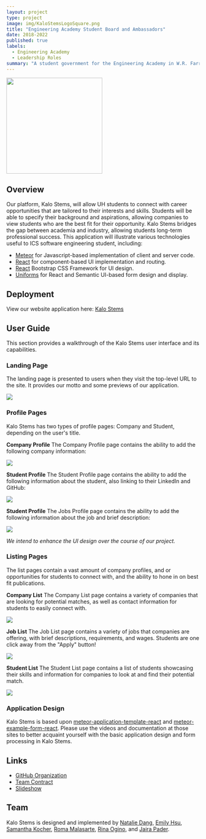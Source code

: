 ```yaml
---
layout: project
type: project
image: img/KaloStemsLogoSquare.png
title: "Engineering Academy Student Board and Ambassadors"
date: 2018-2022
published: true
labels:
  - Engineering Academy
  - Leadership Roles
summary: "A student government for the Engineering Academy in W.R. Farrington High School"
---
```

<pre><img src="img/Kalo-Stems-Logo-Circle.png" width="250"></pre>

## Overview

Our platform, Kalo Stems, will allow UH students to connect with career opportunities that are tailored to their interests and skills. Students will be able to specify their background and aspirations, allowing companies to view students who are the best fit for their opportunity. Kalo Stems bridges the gap between academia and industry, allowing students long-term professional success. This application will illustrate various technologies useful to ICS software engineering student, including:

* [Meteor](https://www.meteor.com/) for Javascript-based implementation of client and server code.
* [React](https://react.dev/) for component-based UI implementation and routing.
* [React](https://react-bootstrap.github.io/) Bootstrap CSS Framework for UI design.
* [Uniforms](https://uniforms.tools/) for React and Semantic UI-based form design and display.

## Deployment
View our website application here: [Kalo Stems](http://146.190.131.126/)

## User Guide
This section provides a walkthrough of the Kalo Stems user interface and its capabilities.

### Landing Page
The landing page is presented to users when they visit the top-level URL to the site. It provides our motto and some previews of our application.

<img src="img/LandingPage.png">

### Profile Pages
Kalo Stems has two types of profile pages: Company and Student, depending on the user's title.

**Company Profile** The Company Profile page contains the ability to add the following company information:

<img src="img/AddCompanyProfilePage.png">

**Student Profile** The Student Profile page contains the ability to add the following information about the student, also linking to their LinkedIn and GitHub:

<img src="img/AddStudentProfilePage.png">

**Student Profile** The Jobs Profile page contains the ability to add the following information about the job and brief description:

<img src="img/AddJobsPage.png">

*We intend to enhance the UI design over the course of our project.*

### Listing Pages
The list pages contain a vast amount of company profiles, and or opportunities for students to connect with, and the ability to hone in on best fit publications.

**Company List** The Company List page contains a variety of companies that are looking for potential matches, as well as contact information for students to easily connect with.

<img src="img/ViewCompaniesPage.png">

**Job List** The Job List page contains a variety of jobs that companies are offering, with brief descriptions, requirements, and wages. Students are one click away from the "Apply" button!

<img src="img/ListJobsPage.png">

**Student List** The Student List page contains a list of students showcasing their skills and information for companies to look at and find their potential match.

<img src="img/ListStudent.png">

### Application Design
Kalo Stems is based upon [meteor-application-template-react](https://ics-software-engineering.github.io/meteor-application-template-react/) and [meteor-example-form-react](https://ics-software-engineering.github.io/meteor-example-form-react/).  Please use the videos and documentation at those sites to better acquaint yourself with the basic application design and form processing in Kalo Stems.

## Links
* [GitHub Organization](https://github.com/kalo-stems)
* [Team Contract](https://docs.google.com/document/d/1pQhVukBdsgP-iYddv36u0Z7tSdybe16vppzxzfB3U6Q/edit?usp=sharing)
* [Slideshow](https://www.canva.com/design/DAGBZoxKtCk/fQQk6ZFbjSCNc1vgeSsEIQ/edit)

## Team
Kalo Stems is designed and implemented by [Natalie Dang](https://ndang562.github.io/), [Emily Hsu](https://ehsugit.github.io/), [Samantha Kocher](https://samanthakocher.github.io/), [Roma Malasarte](https://romamalasarte.github.io/), [Rina Ogino](https://rinaogino.github.io/), and [Jaira Pader](https://jairabp.github.io/).